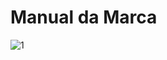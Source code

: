 # Manual da Marca
![1](https://github.com/user-attachments/assets/78077dbe-70a7-4b90-ac38-bfa56c924d58)


